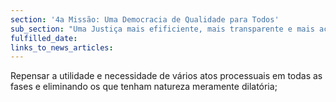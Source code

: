 ```yaml
---
section: '4a Missão: Uma Democracia de Qualidade para Todos'
sub_section: "Uma Justiça mais efificiente, mais transparente e mais acessível"
fulfilled_date:
links_to_news_articles:
---
```


Repensar a utilidade e necessidade de vários atos processuais em todas as fases e eliminando os que tenham natureza meramente dilatória;